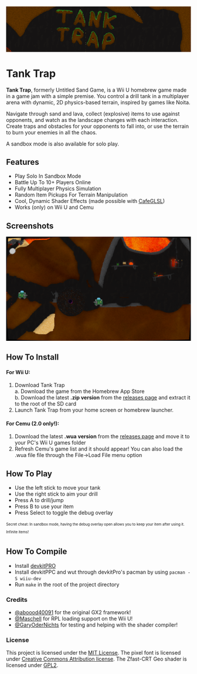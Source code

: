 ![Tank Trap Banner](./dist/has-banner.png)
# Tank Trap
**Tank Trap**, formerly Untitled Sand Game, is a Wii U homebrew game made in a game jam with a simple premise. You control a drill tank in a multiplayer arena with dynamic, 2D physics-based terrain, inspired by games like Noita.

Navigate through sand and lava, collect (explosive) items to use against opponents, and watch as the landscape changes with each interaction.
Create traps and obstacles for your opponents to fall into, or use the terrain to burn your enemies in all the chaos.

A sandbox mode is also available for solo play.

## Features
 - Play Solo In Sandbox Mode
 - Battle Up To 10+ Players Online
 - Fully Multiplayer Physics Simulation
 - Random Item Pickups For Terrain Manipulation
 - Cool, Dynamic Shader Effects (made possible with [CafeGLSL](https://github.com/Exzap/CafeGLSL))
 - Works (only) on Wii U and Cemu

## Screenshots
![Screenshot of a multiplayer match of Tank Trap, showing a black hole getting shot at another player which causes the nearby ground to explode](./dist/screenshot.png)

## How To Install
#### For Wii U:
 1. Download Tank Trap  
    a. Download the game from the Homebrew App Store  
    b. Download the latest **.zip version** from the [releases page](https://github.com/Crementif/UntitledSandGame/release) and extract it to the root of the SD card
 2. Launch Tank Trap from your home screen or homebrew launcher.

#### For Cemu (2.0 only!):
 1. Download the latest **.wua version** from the [releases page](https://github.com/Crementif/UntitledSandGame/release) and move it to your PC's Wii U games folder
 2. Refresh Cemu's game list and it should appear! You can also load the .wua file file through the File->Load File menu option

## How To Play
 - Use the left stick to move your tank
 - Use the right stick to aim your drill
 - Press A to drill/jump
 - Press B to use your item
 - Press Select to toggle the debug overlay

<sub><sup>Secret cheat: In sandbox mode, having the debug overlay open allows you to keep your item after using it. Infinite items!</sup></sub>

## How To Compile

 - Install [devkitPRO](https://devkitpro.org/wiki/Getting_Started)
 - Install devkitPPC and wut through devkitPro's pacman by using `pacman -S wiiu-dev`
 - Run `make` in the root of the project directory

### Credits
 - [@aboood40091](https://github.com/aboood40091) for the original GX2 framework!
 - [@Maschell](https://github.com/Maschell) for RPL loading support on the Wii U!
 - [@GaryOderNichts](https://github.com/GaryOderNichts) for testing and helping with the shader compiler!

### License
This project is licensed under the [MIT License](./LICENSE.md).
The pixel font is licensed under [Creative Commons Attribution license](./source/assets/font/license.txt).
The Zfast-CRT Geo shader is licensed under [GPL2](./source/assets/shaders/crt.ps).
